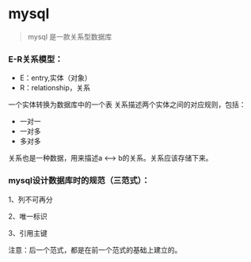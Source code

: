 # mysql

> mysql 是一款关系型数据库

### E-R关系模型：

- E：entry,实体（对象）
- R：relationship，关系

一个实体转换为数据库中的一个表
关系描述两个实体之间的对应规则，包括：

  - 一对一
  - 一对多
  - 多对多

关系也是一种数据，用来描述a <——> b的关系。关系应该存储下来。

### mysql设计数据库时的规范（三范式）：

1、列不可再分

2、唯一标识

3、引用主键

注意：后一个范式，都是在前一个范式的基础上建立的。
